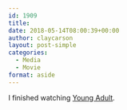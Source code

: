 ```yaml
---
id: 1909
title: 
date: 2018-05-14T08:00:39+00:00
author: claycarson
layout: post-simple
categories: 
  - Media
  - Movie
format: aside
---
```

I finished watching [Young Adult](https://www.imdb.com/title/tt1625346/).
